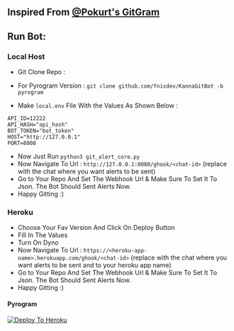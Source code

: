 ## Inspired From [@Pokurt's GitGram](https://github.com/pokurt/GitGram/)

## Run Bot: 
### Local Host

* Git Clone Repo :
- For Pyrogram Version : `git clone github.com/fnixdev/KannaGitBot -b pyrogram`
* Make `local.env` File With the Values As Shown Below : 
```
API_ID=12222
API_HASH="api_hash"
BOT_TOKEN="bot_token"
HOST="http://127.0.0.1"
PORT=8000
```
* Now Just Run `python3 git_alert_core.py`
* Now Navigate To Url : `http://127.0.0.1:8080/ghook/<chat-id>` (replace <chat-id> with the chat where you want alerts to be sent)
* Go to Your Repo And Set The Webhook Url & Make Sure To Set It To Json. The Bot Should Sent Alerts Now.
* Happy Gitting :)

### Heroku
* Choose Your Fav Version And Click On Deploy Button
* Fill In The Values 
* Turn On Dyno
* Now Navigate To Url : `https://<heroku-app-name>.herokuapp.com/ghook/<chat-id>` (replace <chat-id> with the chat where you want alerts to be sent and <heroku-app-name> to your heroku app name)
* Go to Your Repo And Set The Webhook Url & Make Sure To Set It To Json. The Bot Should Sent Alerts Now.
* Happy Gitting :)


#### Pyrogram
[![Deploy To Heroku](https://www.herokucdn.com/deploy/button.svg)](https://heroku.com/deploy?template=https://github.com/fnixdev/KannaGitBot/blob/pyrogram)
